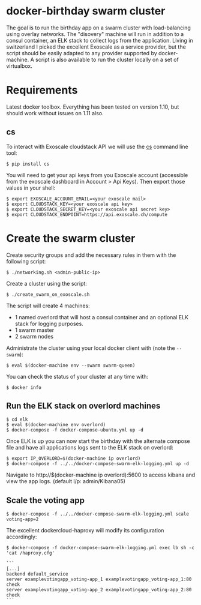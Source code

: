 # docker-birthday swarm cluster

The goal is to run the birthday app on a swarm cluster with load-balancing using overlay networks.
The "disovery" machine will run in addition to a consul container, an ELK stack to collect logs from the application.
Living in switzerland I picked the excellent Exoscale as a service provider, but the script should be easily adapted to any provider supported by docker-machine.
A script is also available to run the cluster locally on a set of virtualbox.

# Requirements

Latest docker toolbox. Everything has been tested on version 1.10, but should work without issues on 1.11 also.

## cs

To interact with Exoscale cloudstack API we will use the [cs](https://github.com/exoscale/cs) command line tool:

    $ pip install cs

You will need to get your api keys from you Exoscale account (accessible from the exoscale dashboard in Account > Api Keys).
Then export those values in your shell:

    $ export EXOSCALE_ACCOUNT_EMAIL=<your exoscale mail>
    $ export CLOUDSTACK_KEY=<your exoscale api key>
    $ export CLOUDSTACK_SECRET_KEY=<your exoscale api secret key>
    $ export CLOUDSTACK_ENDPOINT=https://api.exoscale.ch/compute

# Create the swarm cluster

Create security groups and add the necessary rules in them with the following script:

    $ ./networking.sh <admin-public-ip>

Create a cluster using the script:

    $ ./create_swarm_on_exoscale.sh

The script will create 4 machines:

- 1 named overlord that will host a consul container and an optional ELK stack for logging purposes.
- 1 swarm master
- 2 swarm nodes

Administrate the cluster using your local docker client with (note the `--swarm`):

    $ eval $(docker-machine env --swarm swarm-queen)

You can check the status of your cluster at any time with:

    $ docker info

## Run the ELK stack on overlord machines

    $ cd elk
    $ eval $(docker-machine env overlord)
    $ docker-compose -f docker-compose-ubuntu.yml up -d

Once ELK is up you can now start the birthday with the alternate compose file and have all applications logs sent to the ELK stack on overlord:

    $ export IP_OVERLORD=$(docker-machine ip overlord)
    $ docker-compose -f ../../docker-compose-swarm-elk-logging.yml up -d

Navigate to http://$(docker-machine ip overlord):5600 to access kibana and view the app logs. (default l/p: admin/Kibana05)


## Scale the voting app

    $ docker-compose -f ../../docker-compose-swarm-elk-logging.yml scale voting-app=2

The excellent dockercloud-haproxy will modify its configuration accordingly:

    $ docker-compose -f docker-compose-swarm-elk-logging.yml exec lb sh -c 'cat /haproxy.cfg'

    ```
    [...]
    backend default_service
    server examplevotingapp_voting-app_1 examplevotingapp_voting-app_1:80 check
    server examplevotingapp_voting-app_2 examplevotingapp_voting-app_2:80 check
    ```
